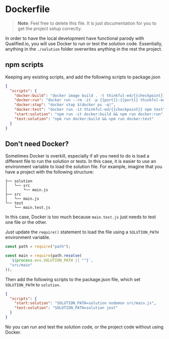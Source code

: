 # Dockerfile

> **Note**: Feel free to delete this file. It is just documentation for you to get the project setup correctly.

In order to have the local development have functional parody with Qualified.io, you will use Docker
to run or test the solution code. Essentially, anything in the `./solution` folder overwrites anything in the rest the project.

## npm scripts

Keeping any existing scripts, and add the following scripts to package.json

```json
{
  "scripts": {
    "docker:build": "docker image build . -t thinkful-ed/{{checkpoint}}",
    "docker:run": "docker run --rm -it -p {{port}}:{{port}} thinkful-ed/{{checkpoint}}",
    "docker:stop": "docker stop $(docker ps -q)",
    "docker:test": "docker run -it thinkful-ed/{{checkpoint}} npm test",
    "start:solution": "npm run -it docker:build && npm run docker:run",
    "test:solution": "npm run docker:build && npm run docker:test"
  }
}
```

## Don't need Docker?

Sometimes Docker is overkill, especially if all you need to do is load a different file to run the solution or tests. In this case, it is
easier to use an environment variable to load the solution file. For example, imagine that you have a project with the following structure:

```
├── solution
│   └── src
│       └── main.js
├── src
│   └── main.js
└── test
    └── main.test.js
```

In this case, Docker is too much because `main.test.js` just needs to test one file or the other.

Just update the `require()` statement to load the file using a `SOLUTION_PATH` environment variable.

```javascript
const path = require("path");

const main = require(path.resolve(
  `${process.env.SOLUTION_PATH || ""}`,
  "src/main"
));
```

Then add the following scripts to the package.json file, which set `SOLUTION_PATH` to `solution`.

```json
{
  "scripts": {
    "start:solution": "SOLUTION_PATH=solution nodemon src/main.js",
    "test:solution": "SOLUTION_PATH=solution jest"
  }
}
```

No you can run and test the solution code, or the project code without using Docker.
